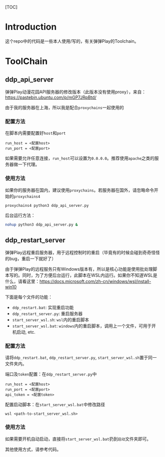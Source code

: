 [TOC]

# Introduction

这个repo中的代码是一些本人使用/写的，有关弹弹Play的Toolchain。

# ToolChain

## ddp_api_server

弹弹Play动漫花园API服务器的修改版本（此版本没有使用proxy），来自：https://pastebin.ubuntu.com/p/mGP7JRpBtd/

由于我的服务器在上海，所以我是配合`proxychains`一起使用的

### 配置方法

在脚本内需要配置好`host`和`port`
```
run_host = <配置host>
run_port = <配置port>
```
如果需要允许任意连接，`run_host`可以设置为`0.0.0.0`。推荐使用`apache`之类的服务器做一下代理。

### 使用方法

如果你的服务器在国内，建议使用`proxychains`。若服务器在国外，请忽略命令开始的`proxychains4`

```bash
proxychains4 python3 ddp_api_server.py
```

后台运行方法：

```bash
nohup python3 ddp_api_server.py &
```

## ddp_restart_server

弹弹Play远程重启服务器，用于远程控制时的重启（毕竟有的时候会碰到奇奇怪怪的bug，重启一下就好了）

由于弹弹Play的远程服务只有Windows版本有，所以是核心功能是使用批处理脚本写的。同时，为了方便后台运行，此脚本在WSL内运行。如果你不知道WSL是什么，请看这里：https://docs.microsoft.com/zh-cn/windows/wsl/install-win10

下面是每个文件的功能：
- `ddp_restart.bat`: 实现重启功能
- `ddp_restart_server.py`: 重启服务器
- `start_server_wsl.sh`: `wsl`内的重启脚本
- `start_server_wsl.bat`: `windows`内的重启脚本，调用上一个文件，可用于开机启动, etc.

### 配置方法

请将`ddp_restart.bat`, `ddp_restart_server.py`, `start_server_wsl.sh`置于同一文件夹内。

端口及`token`配置：在`ddp_restart_server.py`中

```
run_host = <配置host>
run_port = <配置port>
api_token = <配置token>
```

配置启动脚本：在`start_server_wsl.bat`中修改路径
```
wsl <path-to-start_server_wsl.sh>
```

### 使用方法

如果需要开机自动启动，直接将`start_server_wsl.bat`扔到`启动`文件夹即可。

其他使用方式，请参考代码。
